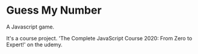 # Guess My Number

A Javascript game.

It's a course project. 'The Complete JavaScript Course 2020: From Zero to Expert!' on the udemy.
